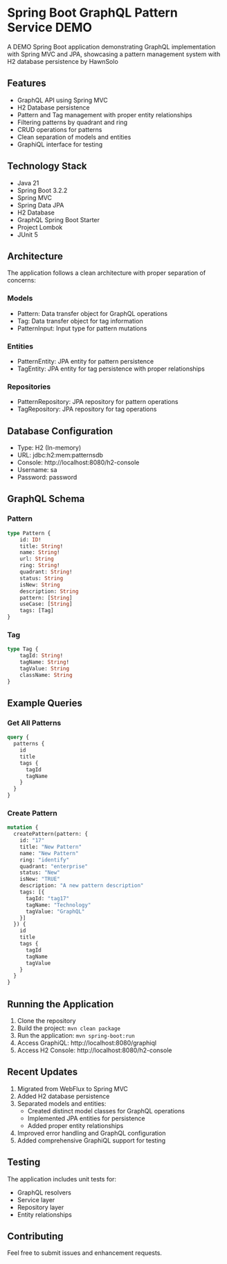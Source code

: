 # Spring Boot GraphQL Pattern Service DEMO

A DEMO Spring Boot application demonstrating GraphQL implementation with Spring MVC and JPA, showcasing a pattern management system with H2 database persistence by HawnSolo

## Features

- GraphQL API using Spring MVC
- H2 Database persistence
- Pattern and Tag management with proper entity relationships
- Filtering patterns by quadrant and ring
- CRUD operations for patterns
- Clean separation of models and entities
- GraphiQL interface for testing

## Technology Stack

- Java 21
- Spring Boot 3.2.2
- Spring MVC
- Spring Data JPA
- H2 Database
- GraphQL Spring Boot Starter
- Project Lombok
- JUnit 5

## Architecture

The application follows a clean architecture with proper separation of concerns:

### Models
- Pattern: Data transfer object for GraphQL operations
- Tag: Data transfer object for tag information
- PatternInput: Input type for pattern mutations

### Entities
- PatternEntity: JPA entity for pattern persistence
- TagEntity: JPA entity for tag persistence with proper relationships

### Repositories
- PatternRepository: JPA repository for pattern operations
- TagRepository: JPA repository for tag operations

## Database Configuration

- Type: H2 (In-memory)
- URL: jdbc:h2:mem:patternsdb
- Console: http://localhost:8080/h2-console
- Username: sa
- Password: password

## GraphQL Schema

### Pattern
```graphql
type Pattern {
    id: ID!
    title: String!
    name: String!
    url: String
    ring: String!
    quadrant: String!
    status: String
    isNew: String
    description: String
    pattern: [String]
    useCase: [String]
    tags: [Tag]
}
```

### Tag
```graphql
type Tag {
    tagId: String!
    tagName: String!
    tagValue: String
    className: String
}
```

## Example Queries

### Get All Patterns
```graphql
query {
  patterns {
    id
    title
    tags {
      tagId
      tagName
    }
  }
}
```

### Create Pattern
```graphql
mutation {
  createPattern(pattern: {
    id: "17"
    title: "New Pattern"
    name: "New Pattern"
    ring: "identify"
    quadrant: "enterprise"
    status: "New"
    isNew: "TRUE"
    description: "A new pattern description"
    tags: [{
      tagId: "tag17"
      tagName: "Technology"
      tagValue: "GraphQL"
    }]
  }) {
    id
    title
    tags {
      tagId
      tagName
      tagValue
    }
  }
}
```

## Running the Application

1. Clone the repository
2. Build the project: `mvn clean package`
3. Run the application: `mvn spring-boot:run`
4. Access GraphiQL: http://localhost:8080/graphiql
5. Access H2 Console: http://localhost:8080/h2-console

## Recent Updates

1. Migrated from WebFlux to Spring MVC
2. Added H2 database persistence
3. Separated models and entities:
   - Created distinct model classes for GraphQL operations
   - Implemented JPA entities for persistence
   - Added proper entity relationships
4. Improved error handling and GraphQL configuration
5. Added comprehensive GraphiQL support for testing

## Testing

The application includes unit tests for:
- GraphQL resolvers
- Service layer
- Repository layer
- Entity relationships

## Contributing

Feel free to submit issues and enhancement requests.
